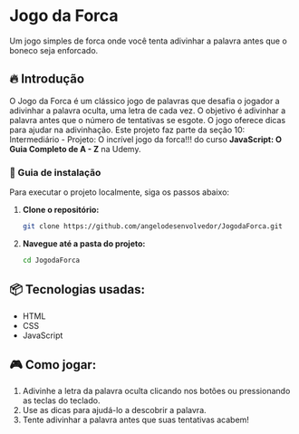 # Jogo da Forca

Um jogo simples de forca onde você tenta adivinhar a palavra antes que o boneco seja enforcado.

## 🔥 Introdução

O Jogo da Forca é um clássico jogo de palavras que desafia o jogador a adivinhar a palavra oculta, uma letra de cada vez. O objetivo é adivinhar a palavra antes que o número de tentativas se esgote. O jogo oferece dicas para ajudar na adivinhação. Este projeto faz parte da seção 10: Intermediário - Projeto: O incrível jogo da forca!!! do curso **JavaScript: O Guia Completo de A - Z** na Udemy.

### 🔨 Guia de instalação

Para executar o projeto localmente, siga os passos abaixo:

1. **Clone o repositório:**
   ```bash
   git clone https://github.com/angelodesenvolvedor/JogodaForca.git
   ```
2. **Navegue até a pasta do projeto:**
   ```sh
   cd JogodaForca
   ```
   
## 📦 Tecnologias usadas:

- HTML
- CSS
- JavaScript

## 🎮 Como jogar:

1. Adivinhe a letra da palavra oculta clicando nos botões ou pressionando as teclas do teclado.
2. Use as dicas para ajudá-lo a descobrir a palavra.
3. Tente adivinhar a palavra antes que suas tentativas acabem!
